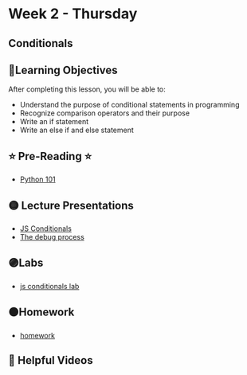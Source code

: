 # Week 2 - Thursday

## Conditionals

## 📍Learning Objectives
After completing this lesson, you will be able to:

- Understand the purpose of conditional statements in programming
- Recognize comparison operators and their purpose
- Write an if statement
- Write an else if and else statement


## ⭐️ Pre-Reading ⭐️
- [Python 101](https://digitalcrafts.instructure.com/courses/252/pages/reading-making-decisions-with-conditionals)



## 🟡 Lecture Presentations
- [JS Conditionals](https://dc-web-slides.netlify.app/javascript/conditionals#1)
- [The debug process](https://docs.google.com/document/d/1Hb3IZVcnrZQ6FXNgiqUBbqrEkRv-k1O_TFffqj3KoVs/edit)

## 🟣Labs 
- [js conditionals lab](https://github.com/DigitalCraftsStudents/js-lab-conditionals)


## 🟠Homework 

- [homework](https://github.com/DigitalCraftsStudents/js-hw-conditionals)


## 🔵 Helpful Videos

<!-- - []() -->




